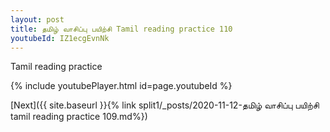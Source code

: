 ```yaml
---
layout: post
title: தமிழ் வாசிப்பு பயிற்சி Tamil reading practice 110
youtubeId: IZ1ecgEvnNk
---
```

 
 
Tamil reading practice
 
 
 
 
 


{% include youtubePlayer.html id=page.youtubeId %}
 
[Next]({{ site.baseurl }}{% link  split1/_posts/2020-11-12-தமிழ் வாசிப்பு பயிற்சி tamil reading practice 109.md%})
 
